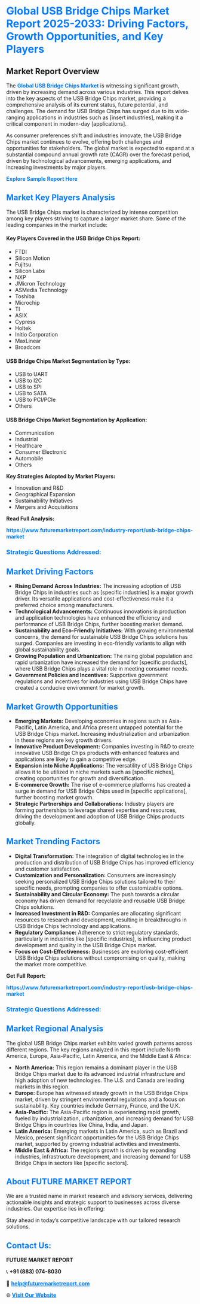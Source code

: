 <h1 style="color: #007BFF;">Global USB Bridge Chips Market Report 2025-2033: Driving Factors, Growth Opportunities, and Key Players</h1>

<section id="overview">
<h2>Market Report Overview</h2>
<p>The <a href="https://www.futuremarketreport.com/industry-report/usb-bridge-chips-market" style="color: #007BFF; text-decoration: none;"><strong>Global USB Bridge Chips Market</strong></a> is witnessing significant growth, driven by increasing demand across various industries. This report delves into the key aspects of the USB Bridge Chips market, providing a comprehensive analysis of its current status, future potential, and challenges. The demand for USB Bridge Chips has surged due to its wide-ranging applications in industries such as [insert industries], making it a critical component in modern-day [applications].</p>
<p>As consumer preferences shift and industries innovate, the USB Bridge Chips market continues to evolve, offering both challenges and opportunities for stakeholders. The global market is expected to expand at a substantial compound annual growth rate (CAGR) over the forecast period, driven by technological advancements, emerging applications, and increasing investments by major players.</p>
</section>

<section id="overview">
<p><a href="https://www.futuremarketreport.com/request-sample/reportId=115903" style="color: #007BFF; text-decoration: none;"><strong>Explore Sample Report Here</strong></a></p>
</section>

<section id="key-players">
<h2 style="color: #007BFF;">Market Key Players Analysis</h2>
<p>The USB Bridge Chips market is characterized by intense competition among key players striving to capture a larger market share. Some of the leading companies in the market include:</p>
<h4>Key Players Covered in the USB Bridge Chips Report:</h4>
<ul><li>FTDI</li><li>Silicon Motion</li><li>Fujitsu</li><li>Silicon Labs</li><li>NXP</li><li>JMicron Technology</li><li>ASMedia Technology</li><li>Toshiba</li><li>Microchip</li><li>TI</li><li>ASIX</li><li>Cypress</li><li>Holtek</li><li>Initio Corporation</li><li>MaxLinear</li><li>Broadcom</li></ul>
<h4>USB Bridge Chips Market Segmentation by Type:</h4>
<ul><li>USB to UART</li><li>USB to I2C</li><li>USB to SPI</li><li>USB to SATA</li><li>USB to PCI/PCIe</li><li>Others</li></ul>

<h4>USB Bridge Chips Market Segmentation by Application:</h4>
<ul><li>Communication</li><li>Industrial</li><li>Healthcare</li><li>Consumer Electronic</li><li>Automobile</li><li>Others</li></ul>
<p><strong>Key Strategies Adopted by Market Players:</strong></p>
<ul>
<li>Innovation and R&D</li>
<li>Geographical Expansion</li>
<li>Sustainability Initiatives</li>
<li>Mergers and Acquisitions</li>
</ul>
</section>

<section>
<p><strong>Read Full Analysis: </strong></p><a href="https://www.futuremarketreport.com/industry-report/usb-bridge-chips-market" style="color: #007BFF; text-decoration: none;"><strong>https://www.futuremarketreport.com/industry-report/usb-bridge-chips-market</strong></a>
<h3 style="color: #007BFF;">Strategic Questions Addressed:</h3>
</section>

<section id="driving-factors">
<h2 style="color: #007BFF;">Market Driving Factors</h2>
<ul>
<li><strong>Rising Demand Across Industries:</strong> The increasing adoption of USB Bridge Chips in industries such as [specific industries] is a major growth driver. Its versatile applications and cost-effectiveness make it a preferred choice among manufacturers.</li>
<li><strong>Technological Advancements:</strong> Continuous innovations in production and application technologies have enhanced the efficiency and performance of USB Bridge Chips, further boosting market demand.</li>
<li><strong>Sustainability and Eco-Friendly Initiatives:</strong> With growing environmental concerns, the demand for sustainable USB Bridge Chips solutions has surged. Companies are investing in eco-friendly variants to align with global sustainability goals.</li>
<li><strong>Growing Population and Urbanization:</strong> The rising global population and rapid urbanization have increased the demand for [specific products], where USB Bridge Chips plays a vital role in meeting consumer needs.</li>
<li><strong>Government Policies and Incentives:</strong> Supportive government regulations and incentives for industries using USB Bridge Chips have created a conducive environment for market growth.</li>
</ul>
</section>

<section id="growth-opportunities">
<h2 style="color: #007BFF;">Market Growth Opportunities</h2>
<ul>
<li><strong>Emerging Markets:</strong> Developing economies in regions such as Asia-Pacific, Latin America, and Africa present untapped potential for the USB Bridge Chips market. Increasing industrialization and urbanization in these regions are key growth drivers.</li>
<li><strong>Innovative Product Development:</strong> Companies investing in R&D to create innovative USB Bridge Chips products with enhanced features and applications are likely to gain a competitive edge.</li>
<li><strong>Expansion into Niche Applications:</strong> The versatility of USB Bridge Chips allows it to be utilized in niche markets such as [specific niches], creating opportunities for growth and diversification.</li>
<li><strong>E-commerce Growth:</strong> The rise of e-commerce platforms has created a surge in demand for USB Bridge Chips used in [specific applications], further boosting market growth.</li>
<li><strong>Strategic Partnerships and Collaborations:</strong> Industry players are forming partnerships to leverage shared expertise and resources, driving the development and adoption of USB Bridge Chips products globally.</li>
</ul>
</section>

<section id="trending-factors">
<h2 style="color: #007BFF;">Market Trending Factors</h2>
<ul>
<li><strong>Digital Transformation:</strong> The integration of digital technologies in the production and distribution of USB Bridge Chips has improved efficiency and customer satisfaction.</li>
<li><strong>Customization and Personalization:</strong> Consumers are increasingly seeking personalized USB Bridge Chips solutions tailored to their specific needs, prompting companies to offer customizable options.</li>
<li><strong>Sustainability and Circular Economy:</strong> The push towards a circular economy has driven demand for recyclable and reusable USB Bridge Chips solutions.</li>
<li><strong>Increased Investment in R&D:</strong> Companies are allocating significant resources to research and development, resulting in breakthroughs in USB Bridge Chips technology and applications.</li>
<li><strong>Regulatory Compliance:</strong> Adherence to strict regulatory standards, particularly in industries like [specific industries], is influencing product development and quality in the USB Bridge Chips market.</li>
<li><strong>Focus on Cost-Effectiveness:</strong> Businesses are exploring cost-efficient USB Bridge Chips solutions without compromising on quality, making the market more competitive.</li>
</ul>
</section>

<section>
<p><strong>Get Full Report: </strong></p><a href="https://www.futuremarketreport.com/industry-report/usb-bridge-chips-market" style="color: #007BFF; text-decoration: none;"><strong>https://www.futuremarketreport.com/industry-report/usb-bridge-chips-market</strong></a>
<h3 style="color: #007BFF;">Strategic Questions Addressed:</h3>
</section>


<section id="regional-analysis">
<h2 style="color: #007BFF;">Market Regional Analysis</h2>
<p>The global USB Bridge Chips market exhibits varied growth patterns across different regions. The key regions analyzed in this report include North America, Europe, Asia-Pacific, Latin America, and the Middle East & Africa:</p>
<ul>
<li><strong>North America:</strong> This region remains a dominant player in the USB Bridge Chips market due to its advanced industrial infrastructure and high adoption of new technologies. The U.S. and Canada are leading markets in this region.</li>
<li><strong>Europe:</strong> Europe has witnessed steady growth in the USB Bridge Chips market, driven by stringent environmental regulations and a focus on sustainability. Key countries include Germany, France, and the U.K.</li>
<li><strong>Asia-Pacific:</strong> The Asia-Pacific region is experiencing rapid growth, fueled by industrialization, urbanization, and increasing demand for USB Bridge Chips in countries like China, India, and Japan.</li>
<li><strong>Latin America:</strong> Emerging markets in Latin America, such as Brazil and Mexico, present significant opportunities for the USB Bridge Chips market, supported by growing industrial activities and investments.</li>
<li><strong>Middle East & Africa:</strong> The region’s growth is driven by expanding industries, infrastructure development, and increasing demand for USB Bridge Chips in sectors like [specific sectors].</li>
</ul>
</section>

<footer>
<h2 style="color: #007BFF;">About FUTURE MARKET REPORT</h2>
<p>We are a trusted name in market research and advisory services, delivering actionable insights and strategic support to businesses across diverse industries. Our expertise lies in offering:</p>

<p>Stay ahead in today’s competitive landscape with our tailored research solutions.</p>

<h2 style="color: #007BFF;">Contact Us:</h2>
<p><strong>FUTURE MARKET REPORT</strong></p>
<p>📞 <strong>+91 (883) 074-8030</strong></p>
<p>📧 <strong><a href="mailto:help@futuremarketreport.com" style="color: #007BFF;">help@futuremarketreport.com</a></strong></p>
<p>🌐 <strong><a href="https://www.futuremarketreport.com/" style="color: #007BFF;">Visit Our Website</a></strong></p>
</footer>